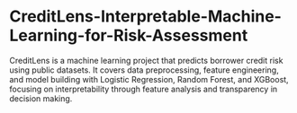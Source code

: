# CreditLens-Interpretable-Machine-Learning-for-Risk-Assessment
CreditLens is a machine learning project that predicts borrower credit risk using public datasets. It covers data preprocessing, feature engineering, and model building with Logistic Regression, Random Forest, and XGBoost, focusing on interpretability through feature analysis and transparency in decision making.
